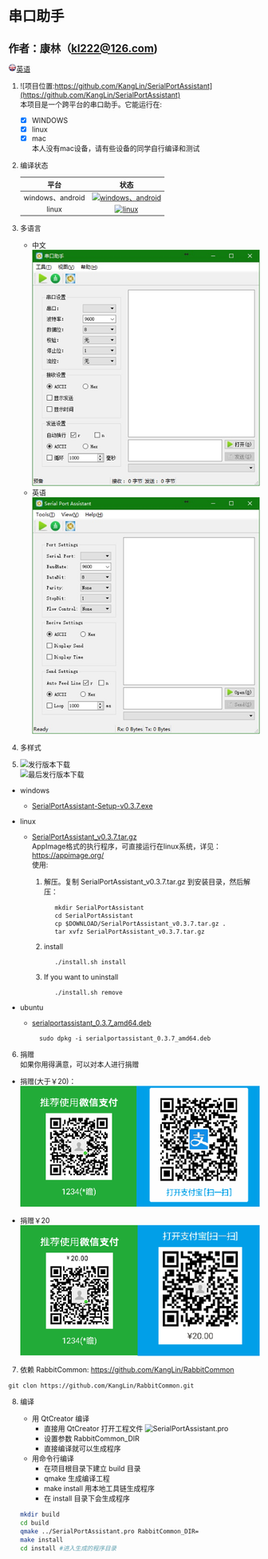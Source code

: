 串口助手
=======

作者：康林（kl222@126.com)
--------

[<img src="Resource/png/English.png" alt="English" title="English" width="16" height="16" />英语](README.md)

1. ![项目位置:https://github.com/KangLin/SerialPortAssistant](https://github.com/KangLin/SerialPortAssistant)  
本项目是一个跨平台的串口助手。它能运行在:
    - [x] WINDOWS
    - [x] linux
    - [x] mac  
        本人没有mac设备，请有些设备的同学自行编译和测试

2. 编译状态

    |平台|状态|
    |:---:|:------:|
    |windows、android|[![windows、android](https://ci.appveyor.com/api/projects/status/y77e828ysqc79r9o?svg=true)](https://ci.appveyor.com/project/KangLin/serialportassistant)|
    |linux|[![linux](https://travis-ci.org/KangLin/SerialPortAssistant.svg?branch=master)](https://travis-ci.org/KangLin/SerialPortAssistant)|

3. 多语言
    * 中文  
    ![中文](Docs/ui-zh.jpg)
    * 英语  
    ![中文](Docs/ui-en.jpg)

4. 多样式

5. ![发行版本下载](https://github.com/KangLin/SerialPortAssistant/releases)  
![最后发行版本下载](https://github.com/KangLin/SerialPortAssistant/releases/latest)

- windows
    + [SerialPortAssistant-Setup-v0.3.7.exe](https://github.com/KangLin/SerialPortAssistant/releases/download/v0.3.7/SerialPortAssistant-Setup-v0.3.7.exe)

- linux
    + [SerialPortAssistant_v0.3.7.tar.gz](https://github.com/KangLin/SerialPortAssistant/releases/download/v0.3.7/SerialPortAssistant_v0.3.7.tar.gz)  
        AppImage格式的执行程序，可直接运行在linux系统，详见：https://appimage.org/  
        使用:    
        1. 解压。复制 SerialPortAssistant_v0.3.7.tar.gz 到安装目录，然后解压：
    
                  mkdir SerialPortAssistant
                  cd SerialPortAssistant
                  cp $DOWNLOAD/SerialPortAssistant_v0.3.7.tar.gz .
                  tar xvfz SerialPortAssistant_v0.3.7.tar.gz
    
        2. install
    
                  ./install.sh install
    
        3. If you want to uninstall
    
                  ./install.sh remove

- ubuntu
    + [serialportassistant_0.3.7_amd64.deb](https://github.com/KangLin/SerialPortAssistant/releases/download/v0.3.7/serialportassistant_0.3.7_amd64.deb)

            sudo dpkg -i serialportassistant_0.3.7_amd64.deb

6. 捐赠  
如果你用得满意，可以对本人进行捐赠  

- 捐赠(大于￥20)：  
![捐赠( 大于 ￥20 )](https://github.com/KangLin/RabbitCommon/raw/master/Src/Resource/image/Contribute.png "捐赠(大于￥20)")

- 捐赠￥20  
![捐赠￥20](https://github.com/KangLin/RabbitCommon/raw/master/Src/Resource/image/Contribute20.png "捐赠￥20")

7. 依赖
  RabbitCommon: https://github.com/KangLin/RabbitCommon
  
  ```
  git clon https://github.com/KangLin/RabbitCommon.git
  ```

8. 编译
    - 用 QtCreator 编译
      * 直接用 QtCreator 打开工程文件 ![SerialPortAssistant.pro](SerialPortAssistant.pro) 
      * 设置参数 RabbitCommon_DIR
      * 直接编译就可以生成程序
    - 用命令行编译
      * 在项目根目录下建立 build 目录
      * qmake 生成编译工程
      * make install 用本地工具链生成程序
      * 在 install 目录下会生成程序

    ```sh
    mkdir build
    cd build
    qmake ../SerialPortAssistant.pro RabbitCommon_DIR=
    make install
    cd install #进入生成的程序目录
    ```
